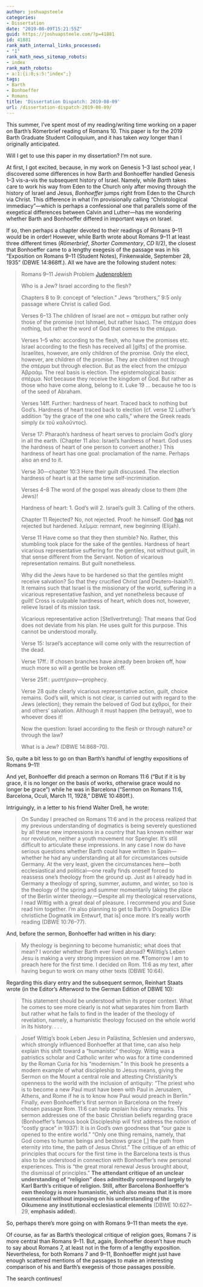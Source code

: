 ```yaml
---
author: joshuapsteele
categories:
- Dissertation
date: "2019-08-09T15:21:55Z"
guid: https://joshuapsteele.com/?p=41881
id: 41881
rank_math_internal_links_processed:
- "1"
rank_math_news_sitemap_robots:
- index
rank_math_robots:
- a:1:{i:0;s:5:"index";}
tags:
- Barth
- Bonhoeffer
- Romans
title: 'Dissertation Dispatch: 2019-08-09'
url: /dissertation-dispatch-2019-08-09/
---
```


This summer, I’ve spent most of my reading/writing time working on a paper on Barth’s Römerbrief reading of Romans 10. This paper is for the 2019 Barth Graduate Student Colloquium, and it has taken *way* longer than I originally anticipated.

Will I get to use this paper in my dissertation? I’m not sure.

At first, I got excited, because, in my work on Genesis 1–3 last school year, I discovered some differences in how Barth and Bonhoeffer handled Genesis 1–3 vis-a-vis the subsequent history of Israel. Namely, while *Barth* takes care to work his way from Eden to the Church only after moving through the history of Israel and Jesus, *Bonhoeffer* jumps right from Eden to the Church via Christ. This difference in what I’m provisionally calling “Christological immediacy”—which is perhaps a confessional one that parallels some of the exegetical differences between Calvin and Luther—has me wondering whether Barth and Bonhoeffer differed in important ways on Israel.

If so, then perhaps a chapter devoted to their readings of Romans 9–11 would be in order! However, while Barth wrote about Romans 9–11 at least three different times (*Römerbrief*, *Shorter Commentary*, *CD* II/2), the closest that Bonhoeffer came to a lengthy exegesis of the passage was in his “Exposition on Romans 9–11 (Student Notes), Finkenwalde, September 28, 1935” (DBWE 14:868ff.). All we have are the following student notes:

> Romans 9–11 Jewish Problem [Judenproblem](#)
> 
> Who is a Jew? Israel according to the flesh?
> 
> Chapters 8 to 9: concept of “election.” Jews “brothers,” 9:5 only passage where Christ is called God.
> 
> Verses 6–13 The children of Israel are not = σπέρμα but rather only those of the promise (not Ishmael, but rather Isaac). The σπέρμα does nothing, but rather the word of God that comes to the σπέρμα.
> 
> Verses 1–5 who: according to the flesh, who have the promises etc. Israel according to the flesh has received all \[gifts\] of the promise. Israelites, however, are only children of the promise. Only the elect, however, are children of the promise. They are children not through the σπέρμα but through election. But as the elect from the σπέρμα Ἀβραάμ. The real basis is election. The epistemological basis: σπέρμα. Not because they receive the kingdom of God. But rather as those who have come along, belong to it. Luke 19 … because he too is of the seed of Abraham.
> 
> Verses 14ff. Further: hardness of heart. Traced back to nothing but God’s. Hardness of heart traced back to election (cf. verse 12 Luther’s addition “by the grace of the one who calls,” where the Greek reads simply ἐκ τοῦ καλοῦντος).
> 
> Verse 17: Pharaoh’s hardness of heart serves to proclaim God’s glory in all the earth. (Chapter 11 also: Israel’s hardness of heart. God uses the hardness of heart of one person to convert another.) This hardness of heart has one goal: proclamation of the name. Perhaps also an end to it.
> 
> Verse 30—chapter 10:3 Here their guilt discussed. The election hardness of heart is at the same time self-incrimination.
> 
> Verses 4–8 The word of the gospel was already close to them (the Jews)!
> 
> Hardness of heart: 1. God’s will 2. Israel’s guilt 3. Calling of the others.
> 
> Chapter 11 Rejected? No, not rejected. Proof: he himself. God [has](#) not rejected but hardened. λεῖμμα: remnant, new beginning (Elijah).
> 
> Verse 11 Have come so that they then stumble? No. Rather, this stumbling took place for the sake of the gentiles. Hardness of heart vicarious representative suffering for the gentiles, not without guilt, in that sense different from the Servant. Notion of vicarious representation remains. But guilt nonetheless.
> 
> Why did the Jews have to be hardened so that the gentiles might receive salvation? So that they crucified Christ (and Deutero-Isaiah?). It remains such that Israel is the missionary of the world, suffering in a vicarious representative fashion, and yet nonetheless because of guilt! Cross is culpable hardness of heart, which does not, however, relieve Israel of its mission task.
> 
> Vicarious representative action \[Stellvertretung\]: That means that God does not deviate from his plan. He uses guilt for this purpose. This cannot be understood morally.
> 
> Verse 15: Israel’s acceptance will come only with the resurrection of the dead.
> 
> Verse 17ff.: If chosen branches have already been broken off, how much more so will a gentile be broken off.
> 
> Verse 25ff.: μυστήριον—prophecy.
> 
> Verse 28 quite clearly vicarious representative action, guilt, choice remains. God’s will, which is not clear, is carried out with regard to the Jews (election); they remain the beloved of God but ἐχθροί, for their and others’ salvation. Although it must happen (the betrayal), woe to whoever does it!
> 
> Now the question: Israel according to the flesh or through nature? or through the law?
> 
> What is a Jew? (DBWE 14:868–70).

So, quite a bit less to go on than Barth’s handful of lengthy expositions of Romans 9–11!

And yet, Bonhoeffer did preach a sermon on Romans 11:6 (“But if it is by grace, it is no longer on the basis of works, otherwise grace would no longer be grace”) while he was in Barcelona (“Sermon on Romans 11:6, Barcelona, Oculi, March 11, 1928,” DBWE 10:480ff.).

Intriguingly, in a letter to his friend Walter Dreß, he wrote:

> On Sunday I preached on Romans 11:6 and in the process realized that my previous understanding of dogmatics is being severely questioned by all these new impressions in a country that has known neither war nor revolution, neither a youth movement nor Spengler. It’s still difficult to articulate these impressions. In any case I now do have serious questions whether Barth could have written in Spain—whether he had any understanding at all for circumstances outside Germany. At the very least, given the circumstances here—both ecclesiastical and political—one really finds oneself forced to reassess one’s theology from the ground up. Just as I already had in Germany a theology of spring, summer, autumn, and winter, so too is the theology of the spring and summer momentarily taking the place of the Berlin winter theology.—Despite all my theological reservations, I read Wittig with a great deal of pleasure. I recommend you and Suse read him together. I’m also planning to get to Barth’s Dogmatics \[Die christliche Dogmatik im Entwurf, that is\] once more. It’s really worth reading (DBWE 10:76–77).

And, before the sermon, Bonhoeffer had written in his diary:

> My theology is beginning to become humanistic; what does that mean? I wonder whether Barth ever lived abroad? ¶Wittig’s Leben Jesu is making a very strong impression on me. ¶Tomorrow I am to preach here for the first time. I decided on Rom. 11:6 as my text, after having begun to work on many other texts (DBWE 10:64).

Regarding this diary entry and the subsequent sermon, Reinhart Staats wrote (in the Editor’s Afterword to the German Edition of DBWE 10):

> This statement should be understood within its proper context. What he comes to see more clearly is not what separates him from Barth but rather what he fails to find in the leader of the theology of revelation, namely, a humanistic theology focused on the whole world in its history. . . .

> Josef Wittig’s book Leben Jesu in Palästina, Schlesien und anderswo, which strongly influenced Bonhoeffer at that time, can also help explain this shift toward a “humanistic” theology. Wittig was a patristics scholar and Catholic writer who was for a time condemned by the Roman Curia for his “modernism.” In this book he presents a modern example of what discipleship to Jesus means, giving the Sermon on the Mount a central role and attesting Christianity’s openness to the world with the inclusion of antiquity: “The priest who is to become a new Paul must have been with Paul in Jerusalem, Athens, and Rome if he is to know how Paul would preach in Berlin.” Finally, even Bonhoeffer’s first sermon in Barcelona on the freely chosen passage Rom. 11:6 can help explain his diary remarks. This sermon addresses one of the basic Christian beliefs regarding grace (Bonhoeffer’s famous book Discipleship will first address the notion of “costly grace” in 1937): It is in God’s own goodness that “our gaze is opened to the entire world.” “Only one thing remains, namely, that God comes to human beings and bestows grace \[,\] the path from eternity into time, the path of Jesus Christ.” The critique of an ethic of principles that occurs for the first time in the Barcelona texts is thus also to be understood in connection with Bonhoeffer’s new personal experiences. This is “the great moral renewal Jesus brought about, the dismissal of principles.” **The attendant critique of an unclear understanding of “religion” does admittedly correspond largely to Karl Barth’s critique of religion. Still, after Barcelona Bonhoeffer’s own theology is more humanistic, which also means that it is more ecumenical without imposing on his understanding of the Oikumene any institutional ecclesiastical elements** (DBWE 10:627–29, **emphasis added**).

So, perhaps there’s more going on with Romans 9–11 than meets the eye.

Of course, as far as Barth’s theological critique of religion goes, Romans 7 is more central than Romans 9–11. But, again, Bonhoeffer doesn’t have much to say about Romans 7, at least not in the form of a lengthy exposition. Nevertheless, for both Romans 7 and 9–11, Bonhoeffer might just have enough scattered mentions of the passages to make an interesting comparison of his and Barth’s exegesis of those passages possible.

The search continues!